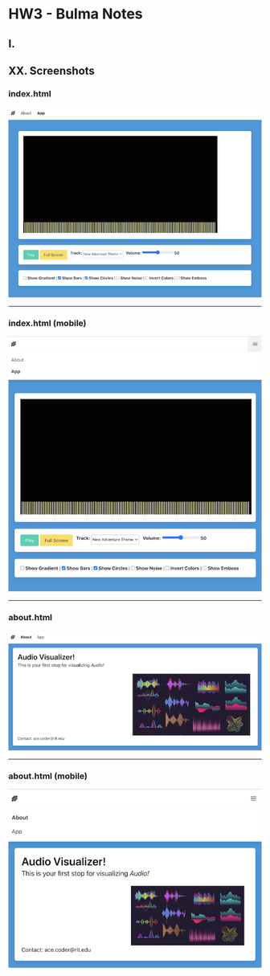 # HW3 - Bulma Notes

## I.


## XX. Screenshots

### index.html 
![index page](./_images/hw3-index.png)

<hr>

### index.html (mobile)
![index page hamburger](./_images/hw3-index-hamburger.png)

<hr>

### about.html
![about page](./_images/hw3-about.png)

<hr>

### about.html (mobile)
![about page hamburger](./_images/hw3-about-hamburger.png)
